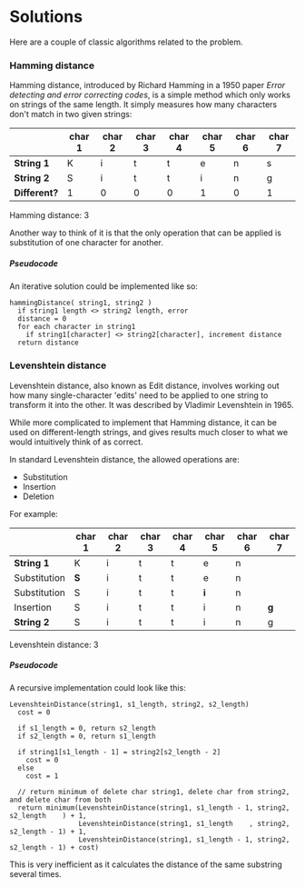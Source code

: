 Solutions
=========

Here are a couple of classic algorithms related to the problem.

### Hamming distance

Hamming distance, introduced by Richard Hamming in a 1950 paper *Error detecting and error correcting codes*, is a simple method which only works on strings of the same length.  It simply measures how many characters don't match in two given strings:

|  | char 1 | char 2 | char 3 | char 4 | char 5 | char 6 | char 7 |
| --- | --- | --- | --- | --- | --- | --- | --- |
| **String 1** | K | i | t | t | e | n | s |
| **String 2** | S | i | t | t | i | n | g |
| **Different?** | 1 | 0 | 0 | 0 | 1 | 0 | 1 |

Hamming distance: 3

Another way to think of it is that the only operation that can be applied is substitution of one character for another.

##### Pseudocode

An iterative solution could be implemented like so:

    hammingDistance( string1, string2 )
      if string1 length <> string2 length, error
      distance = 0
      for each character in string1
        if string1[character] <> string2[character], increment distance
      return distance

### Levenshtein distance

Levenshtein distance, also known as Edit distance, involves working out how many single-character 'edits' need to be applied to one string to transform it into the other.  It was described by Vladimir Levenshtein in 1965.

While more complicated to implement that Hamming distance, it can be used on different-length strings, and gives results much closer to what we would intuitively think of as correct.

In standard Levenshtein distance, the allowed operations are:
* Substitution
* Insertion
* Deletion

For example:

|  | char 1 | char 2 | char 3 | char 4 | char 5 | char 6 | char 7 |
| --- | --- | --- | --- | --- | --- | --- | --- |
| **String 1** | K | i | t | t | e | n | |
| Substitution | **S** | i | t | t | e | n | |
| Substitution | S | i | t | t | **i** | n | |
| Insertion | S | i | t | t | i | n | **g** |
| **String 2** | S | i | t | t | i | n | g |

Levenshtein distance: 3

##### Pseudocode

A recursive implementation could look like this:

    LevenshteinDistance(string1, s1_length, string2, s2_length)
      cost = 0

      if s1_length = 0, return s2_length
      if s2_length = 0, return s1_length

      if string1[s1_length - 1] = string2[s2_length - 2]
        cost = 0
      else
        cost = 1

      // return minimum of delete char string1, delete char from string2, and delete char from both
      return minimum(LevenshteinDistance(string1, s1_length - 1, string2, s2_length    ) + 1,
                     LevenshteinDistance(string1, s1_length    , string2, s2_length - 1) + 1,
                     LevenshteinDistance(string1, s1_length - 1, string2, s2_length - 1) + cost)

This is very inefficient as it calculates the distance of the same substring several times.

